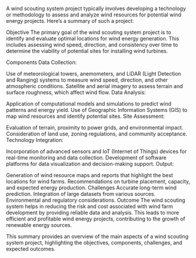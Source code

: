 A wind scouting system project typically involves developing a technology or methodology to assess and analyze wind resources for potential wind energy projects. Here’s a summary of such a project:

Objective
The primary goal of the wind scouting system project is to identify and evaluate optimal locations for wind energy generation. This includes assessing wind speed, direction, and consistency over time to determine the viability of potential sites for installing wind turbines.

Components
Data Collection:

Use of meteorological towers, anemometers, and LiDAR (Light Detection and Ranging) systems to measure wind speed, direction, and other atmospheric conditions.
Satellite and aerial imagery to assess terrain and surface roughness, which affect wind flow.
Data Analysis:

Application of computational models and simulations to predict wind patterns and energy yield.
Use of Geographic Information Systems (GIS) to map wind resources and identify potential sites.
Site Assessment:

Evaluation of terrain, proximity to power grids, and environmental impact.
Consideration of land use, zoning regulations, and community acceptance.
Technology Integration:

Incorporation of advanced sensors and IoT (Internet of Things) devices for real-time monitoring and data collection.
Development of software platforms for data visualization and decision-making support.
Output:

Generation of wind resource maps and reports that highlight the best locations for wind farms.
Recommendations on turbine placement, capacity, and expected energy production.
Challenges
Accurate long-term wind prediction.
Integration of large datasets from various sources.
Environmental and regulatory considerations.
Outcome
The wind scouting system helps in reducing the risk and cost associated with wind farm development by providing reliable data and analysis. This leads to more efficient and profitable wind energy projects, contributing to the growth of renewable energy sources.

This summary provides an overview of the main aspects of a wind scouting system project, highlighting the objectives, components, challenges, and expected outcomes.
